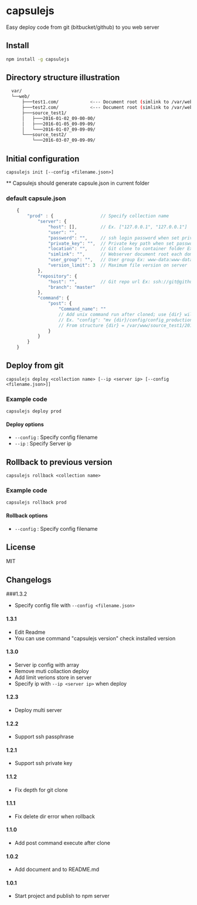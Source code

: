 capsulejs
=========

Easy deploy code from git (bitbucket/github) to you web server

Install
---

```sh
npm install -g capsulejs

```

Directory structure illustration 
---
```sh
  var/
  └──web/
      ├───test1.com/            <--- Document root (simlink to /var/web/source_test1/2016-01-07_09-09-09)
      ├───test2.com/            <--- Document root (simlink to /var/web/source_test2/2016-03-07_09-09-09)
      ├───source_test1/
      │   ├───2016-01-02_09-00-00/
      │   ├───2016-01-05_09-09-09/
      │   └───2016-01-07_09-09-09/
      └───source_test2/
          └───2016-03-07_09-09-09/

```

Initial configuration
---
```
capsulejs init [--config <filename.json>]
```

** Capsulejs should generate capsule.json in current folder
### default capsule.json

```javascript
    {
        "prod" : {                  // Specify collection name
            "server": {
                "host": [],         // Ex. ["127.0.0.1", "127.0.0.1"]
                "user": "",
                "password": "",     // ssh login password when set private_key is blank
                "private_key": "",  // Private key path when set password is blank
                "location": "",     // Git clone to container folder Ex. "/var/web/source_test1" or "/var/web/source_test2"
                "simlink": "",      // Webserver document root each domain Ex. "/var/web/test1.com" or "/var/web/test2.com"
                "user_group": "",   // User group Ex: www-data:www-data
                "version_limit": 3  // Maximum file version on server
            },
            "repository": {
                "host": "",         // Git repo url Ex: ssh://git@github.com/foo/bar.git
                "branch": "master"
            },
            "command": {
                "post": {
                    "Command_name": "" 
                    // Add unix command run after cloned; use {dir} will automatic replace with deployed directory
                    // Ex. "config": "mv {dir}/config/config_production.php {dir}/config/config.php" 
                    // From structure {dir} = /var/www/source_test1/2016-01-07_09-09-09 
                }
            }
        }
    }
```

Deploy from git
---
```
capsulejs deploy <collection name> [--ip <server ip> [--config <filename.json>]]
```
### Example code

```
capsulejs deploy prod
```

#### Deploy options
- `--config` : Specify config filename
- `--ip` : Specify Server ip


Rollback to previous version
---
```
capsulejs rollback <collection name>
```

### Example code
```
capsulejs rollback prod
```

#### Rollback options
- `--config` : Specify config filename



License
---

MIT

Changelogs
---
###1.3.2
- Specify config file with `--config <filename.json>`

#### 1.3.1
- Edit Readme
- You can use command "capsulejs version" check installed version 

#### 1.3.0
- Server ip config with array
- Remove muti collaction deploy
- Add limit verions store in server
- Specify ip with `--ip <server ip>` when deploy

#### 1.2.3
- Deploy multi server

#### 1.2.2
- Support ssh passphrase

#### 1.2.1
- Support ssh private key

#### 1.1.2
- Fix depth for git clone

#### 1.1.1
- Fix delete dir error when rollback

#### 1.1.0
- Add post command execute after clone

#### 1.0.2
- Add document and to README.md

#### 1.0.1
- Start project and publish to npm server

